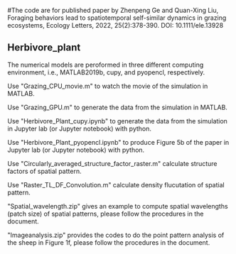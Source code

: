 #The code are for published paper by Zhenpeng Ge and Quan-Xing Liu, Foraging behaviors lead to spatiotemporal self-similar dynamics in grazing ecosystems,  Ecology Letters, 2022, 25(2):378-390. DOI: 10.1111/ele.13928

## Herbivore_plant
The numerical models are peroformed in three different computing environment, i.e., MATLAB2019b, cupy, and pyopencl, respectively. 

Use "Grazing_CPU_movie.m" to watch the movie of the simulation in MATLAB.

Use "Grazing_GPU.m" to generate the data from the simulation in MATLAB.

Use "Herbivore_Plant_cupy.ipynb" to generate the data from the simulation in Jupyter lab (or Jupyter notebook) with python. 

Use "Herbivore_Plant_pyopencl.ipynb" to produce Figure 5b of the paper in Jupyter lab (or Jupyter notebook) with python.

Use "Circularly_averaged_structure_factor_raster.m" calculate structure factors of spatial pattern.

Use "Raster_TL_DF_Convolution.m" calculate density flucutation of spatial pattern.

"Spatial_wavelength.zip" gives an example to compute spatial wavelengths (patch size) of spatial patterns, please follow the procedures in the document.

"Imageanalysis.zip" provides the codes to do the point pattern analysis of the sheep in Figure 1f, please follow the procedures in the document.
